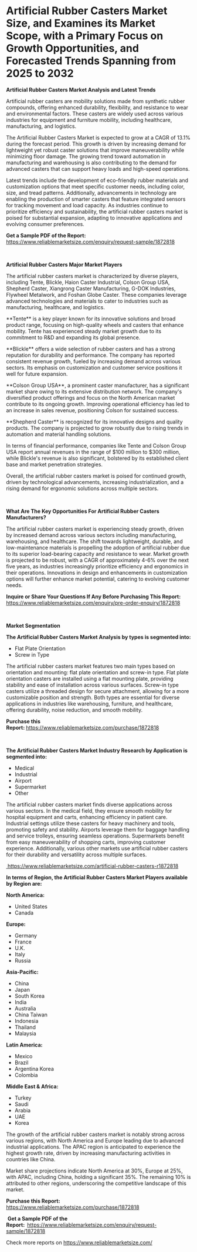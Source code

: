 <p><h1>Artificial Rubber Casters Market Size, and Examines its Market Scope, with a Primary Focus on Growth Opportunities, and Forecasted Trends Spanning from 2025 to 2032</h1></p><p><strong>Artificial Rubber Casters Market Analysis and Latest Trends</strong></p>
<p><p>Artificial rubber casters are mobility solutions made from synthetic rubber compounds, offering enhanced durability, flexibility, and resistance to wear and environmental factors. These casters are widely used across various industries for equipment and furniture mobility, including healthcare, manufacturing, and logistics.</p><p>The Artificial Rubber Casters Market is expected to grow at a CAGR of 13.1% during the forecast period. This growth is driven by increasing demand for lightweight yet robust caster solutions that improve maneuverability while minimizing floor damage. The growing trend toward automation in manufacturing and warehousing is also contributing to the demand for advanced casters that can support heavy loads and high-speed operations.</p><p>Latest trends include the development of eco-friendly rubber materials and customization options that meet specific customer needs, including color, size, and tread patterns. Additionally, advancements in technology are enabling the production of smarter casters that feature integrated sensors for tracking movement and load capacity. As industries continue to prioritize efficiency and sustainability, the artificial rubber casters market is poised for substantial expansion, adapting to innovative applications and evolving consumer preferences.</p></p>
<p><strong>Get a Sample PDF of the Report:&nbsp;</strong> <a href="https://www.reliablemarketsize.com/enquiry/request-sample/1872818?utm_campaign=3563&utm_medium=2&utm_source=Github&utm_content=ia&utm_term=04042025&utm_id=artificial-rubber-casters">https://www.reliablemarketsize.com/enquiry/request-sample/1872818</a></p>
<p>&nbsp;</p>
<p><strong>Artificial Rubber Casters Major Market Players</strong></p>
<p><p>The artificial rubber casters market is characterized by diverse players, including Tente, Blickle, Haion Caster Industrial, Colson Group USA, Shepherd Caster, Xiangrong Caster Manufacturing, G-DOK Industries, Flywheel Metalwork, and Foshan Globe Caster. These companies leverage advanced technologies and materials to cater to industries such as manufacturing, healthcare, and logistics.</p><p>**Tente** is a key player known for its innovative solutions and broad product range, focusing on high-quality wheels and casters that enhance mobility. Tente has experienced steady market growth due to its commitment to R&D and expanding its global presence.</p><p>**Blickle** offers a wide selection of rubber casters and has a strong reputation for durability and performance. The company has reported consistent revenue growth, fueled by increasing demand across various sectors. Its emphasis on customization and customer service positions it well for future expansion.</p><p>**Colson Group USA**, a prominent caster manufacturer, has a significant market share owing to its extensive distribution network. The company's diversified product offerings and focus on the North American market contribute to its ongoing growth. Improving operational efficiency has led to an increase in sales revenue, positioning Colson for sustained success.</p><p>**Shepherd Caster** is recognized for its innovative designs and quality products. The company is projected to grow robustly due to rising trends in automation and material handling solutions.</p><p>In terms of financial performance, companies like Tente and Colson Group USA report annual revenues in the range of $100 million to $300 million, while Blickle's revenue is also significant, bolstered by its established client base and market penetration strategies.</p><p>Overall, the artificial rubber casters market is poised for continued growth, driven by technological advancements, increasing industrialization, and a rising demand for ergonomic solutions across multiple sectors.</p></p>
<p>&nbsp;</p>
<p><strong>What Are The Key Opportunities For Artificial Rubber Casters Manufacturers?</strong></p>
<p><p>The artificial rubber casters market is experiencing steady growth, driven by increased demand across various sectors including manufacturing, warehousing, and healthcare. The shift towards lightweight, durable, and low-maintenance materials is propelling the adoption of artificial rubber due to its superior load-bearing capacity and resistance to wear. Market growth is projected to be robust, with a CAGR of approximately 4-6% over the next five years, as industries increasingly prioritize efficiency and ergonomics in their operations. Innovations in design and enhancements in customization options will further enhance market potential, catering to evolving customer needs.</p></p>
<p><strong>Inquire or Share Your Questions If Any Before Purchasing This Report:</strong> <a href="https://www.reliablemarketsize.com/enquiry/pre-order-enquiry/1872818?utm_campaign=3563&utm_medium=2&utm_source=Github&utm_content=ia&utm_term=04042025&utm_id=artificial-rubber-casters">https://www.reliablemarketsize.com/enquiry/pre-order-enquiry/1872818</a></p>
<p>&nbsp;</p>
<p><strong>Market Segmentation</strong></p>
<p><strong>The Artificial Rubber Casters Market Analysis by types is segmented into:</strong></p>
<p><ul><li>Flat Plate Orientation</li><li>Screw in Type</li></ul></p>
<p><p>The artificial rubber casters market features two main types based on orientation and mounting: flat plate orientation and screw-in type. Flat plate orientation casters are installed using a flat mounting plate, providing stability and ease of installation across various surfaces. Screw-in type casters utilize a threaded design for secure attachment, allowing for a more customizable position and strength. Both types are essential for diverse applications in industries like warehousing, furniture, and healthcare, offering durability, noise reduction, and smooth mobility.</p></p>
<p><strong>Purchase this Report:&nbsp;</strong><a href="https://www.reliablemarketsize.com/purchase/1872818?utm_campaign=3563&utm_medium=2&utm_source=Github&utm_content=ia&utm_term=04042025&utm_id=artificial-rubber-casters">https://www.reliablemarketsize.com/purchase/1872818</a></p>
<p>&nbsp;</p>
<p><strong>The Artificial Rubber Casters Market Industry Research by Application is segmented into:</strong></p>
<p><ul><li>Medical</li><li>Industrial</li><li>Airport</li><li>Supermarket</li><li>Other</li></ul></p>
<p><p>The artificial rubber casters market finds diverse applications across various sectors. In the medical field, they ensure smooth mobility for hospital equipment and carts, enhancing efficiency in patient care. Industrial settings utilize these casters for heavy machinery and tools, promoting safety and stability. Airports leverage them for baggage handling and service trolleys, ensuring seamless operations. Supermarkets benefit from easy maneuverability of shopping carts, improving customer experience. Additionally, various other markets use artificial rubber casters for their durability and versatility across multiple surfaces.</p></p>
<p><a href="https://www.reliablemarketsize.com/artificial-rubber-casters-r1872818?utm_campaign=3563&utm_medium=2&utm_source=Github&utm_content=ia&utm_term=04042025&utm_id=artificial-rubber-casters">&nbsp;https://www.reliablemarketsize.com/artificial-rubber-casters-r1872818</a></p>
<p><strong>In terms of Region, the Artificial Rubber Casters Market Players available by Region are:</strong></p>
<p>
    <p> <strong> North America: </strong>
        <ul>
            <li>United States</li>
            <li>Canada</li>
        </ul>
        </p> 
    <p> <strong> Europe: </strong>
        <ul>
            <li>Germany</li>
            <li>France</li>
            <li>U.K.</li>
            <li>Italy</li>
            <li>Russia</li>
        </ul>
        </p> 
    <p> <strong> Asia-Pacific: </strong>
        <ul>
            <li>China</li>
            <li>Japan</li>
            <li>South Korea</li>
            <li>India</li>
            <li>Australia</li>
            <li>China Taiwan</li>
            <li>Indonesia</li>
            <li>Thailand</li>
            <li>Malaysia</li>
        </ul>
        </p> 
    <p> <strong> Latin America: </strong>
        <ul>
            <li>Mexico</li>
            <li>Brazil</li>
            <li>Argentina Korea</li>
            <li>Colombia</li>
        </ul>
        </p> 
    <p> <strong> Middle East & Africa: </strong>
        <ul>
            <li>Turkey</li>
            <li>Saudi</li>
            <li>Arabia</li>
            <li>UAE</li>
            <li>Korea</li>
        </ul>
    </p>
    </p>
<p><p>The growth of the artificial rubber casters market is notably strong across various regions, with North America and Europe leading due to advanced industrial applications. The APAC region is anticipated to experience the highest growth rate, driven by increasing manufacturing activities in countries like China. </p><p>Market share projections indicate North America at 30%, Europe at 25%, with APAC, including China, holding a significant 35%. The remaining 10% is attributed to other regions, underscoring the competitive landscape of this market.</p></p>
<p><strong>Purchase this Report: </strong><a href="https://www.reliablemarketsize.com/purchase/1872818?utm_campaign=3563&utm_medium=2&utm_source=Github&utm_content=ia&utm_term=04042025&utm_id=artificial-rubber-casters">https://www.reliablemarketsize.com/purchase/1872818</a></p>
<p>&nbsp;<strong>Get a Sample PDF of the Report:&nbsp;&nbsp;</strong><a href="https://www.reliablemarketsize.com/enquiry/request-sample/1872818?utm_campaign=3563&utm_medium=2&utm_source=Github&utm_content=ia&utm_term=04042025&utm_id=artificial-rubber-casters">https://www.reliablemarketsize.com/enquiry/request-sample/1872818</a></p>
<p><strong></strong></p>
<p>Check more reports on <a href="https://www.reliablemarketsize.com/?utm_campaign=3563&utm_medium=2&utm_source=Github&utm_content=ia&utm_term=04042025&utm_id=artificial-rubber-casters">https://www.reliablemarketsize.com/</a></p>